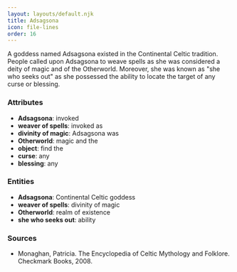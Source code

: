 ```yaml
---
layout: layouts/default.njk
title: Adsagsona
icon: file-lines
order: 16
---
```

A goddess named Adsagsona existed in the Continental Celtic tradition. People called upon Adsagsona to weave spells as she was considered a deity of magic and of the Otherworld. Moreover, she was known as "she who seeks out" as she possessed the ability to locate the target of any curse or blessing.

### Attributes

- **Adsagsona**: invoked
- **weaver of spells**: invoked as
- **divinity of magic**: Adsagsona was
- **Otherworld**: magic and the
- **object**: find the
- **curse**: any
- **blessing**: any

### Entities

- **Adsagsona**: Continental Celtic goddess
- **weaver of spells**: divinity of magic
- **Otherworld**: realm of existence
- **she who seeks out**: ability

### Sources

- Monaghan, Patricia. The Encyclopedia of Celtic Mythology and Folklore. Checkmark Books, 2008.

